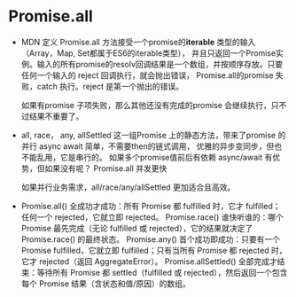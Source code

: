 # Promise.all

- MDN 定义
    Promise.all 方法接受一个promise的**iterable** 类型的输入（Array，Map, Set都属于ES6的iterable类型），
    并且只返回一个Promise实例。输入的所有promise的resolv回调结果是一个数组，并按顺序存放。只要任何一个输入的
    reject 回调执行，就会抛出错误， Promise.all的promise 失败，catch 执行。reject 是第一个抛出的错误。

    如果有promise 子项失败，那么其他还没有完成的promise 会继续执行，只不过结果不重要了。


- all, race， any, allSettled
    这一组Promise 上的静态方法，带来了promise 的并行
    async await 简单，不需要then的链式调用， 优雅的异步变同步，但也不能乱用，它是串行的。
    如果多个promise值前后有依赖 async/await 有优势，但如果没有呢？ Promise.all 并发更快
    
    如果并行业务需求，all/race/any/allSettled 更加适合且高效。

- Promise.all()	全成功才成功：所有 Promise 都 fulfilled 时，它才 fulfilled；任何一个 rejected，它就立即 rejected。
Promise.race()	谁快听谁的：哪个 Promise 最先完成（无论 fulfilled 或 rejected），它的结果就决定了 Promise.race() 的最终状态。
Promise.any()	首个成功即成功：只要有一个 Promise fulfilled，它就立即 fulfilled；只有当所有 Promise 都 rejected 时，它才 rejected（返回 AggregateError）。
Promise.allSettled()	全部完成才结束：等待所有 Promise 都 settled（fulfilled 或 rejected），然后返回一个包含每个 Promise 结果（含状态和值/原因）的数组。